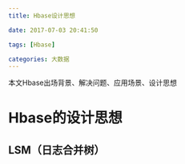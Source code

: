 ```yaml
---
title: Hbase设计思想

date: 2017-07-03 20:41:50

tags: [Hbase]

categories: 大数据
---
```


本文Hbase出场背景、解决问题、应用场景、设计思想

<!-- more --> 

# 



# Hbase的设计思想



## LSM（日志合并树）



